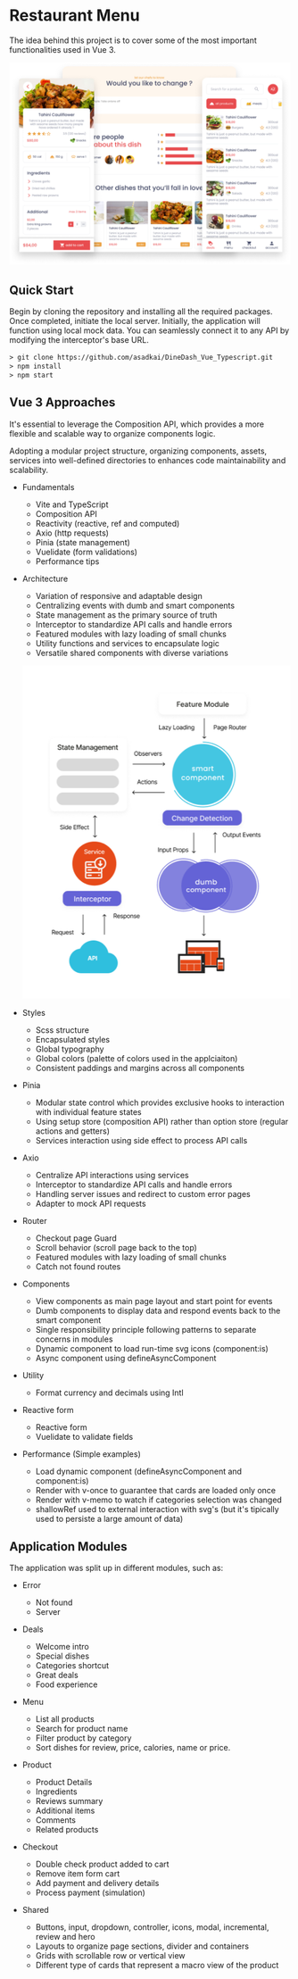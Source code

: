 # Restaurant Menu

The idea behind this project is to cover some of the most important functionalities used in Vue 3.

<!-- ![](doc/app.png = 200x) -->
<img src="doc/app.png" width="800" height="auto" />

## Quick Start

Begin by cloning the repository and installing all the required packages. Once completed, initiate the local server. Initially, the application will function using local mock data. You can seamlessly connect it to any API by modifying the interceptor's base URL.

```
> git clone https://github.com/asadkai/DineDash_Vue_Typescript.git
> npm install
> npm start
```

## Vue 3 Approaches

It's essential to leverage the Composition API, which provides a more flexible and scalable way to organize components logic.

Adopting a modular project structure, organizing components, assets, services into well-defined directories to enhances code maintainability and scalability.

- Fundamentals

  - Vite and TypeScript
  - Composition API
  - Reactivity (reactive, ref and computed)
  - Axio (http requests)
  - Pinia (state management)
  - Vuelidate (form validations)
  - Performance tips

- Architecture

  - Variation of responsive and adaptable design
  - Centralizing events with dumb and smart components
  - State management as the primary source of truth
  - Interceptor to standardize API calls and handle errors
  - Featured modules with lazy loading of small chunks
  - Utility functions and services to encapsulate logic
  - Versatile shared components with diverse variations

  ![](doc/architecture.png)

- Styles

  - Scss structure
  - Encapsulated styles
  - Global typography
  - Global colors (palette of colors used in the applciaiton)
  - Consistent paddings and margins across all components

- Pinia

  - Modular state control which provides exclusive hooks to interaction with individual feature states
  - Using setup store (composition API) rather than option store (regular actions and getters)
  - Services interaction using side effect to process API calls

- Axio

  - Centralize API interactions using services
  - Interceptor to standardize API calls and handle errors
  - Handling server issues and redirect to custom error pages
  - Adapter to mock API requests

- Router

  - Checkout page Guard
  - Scroll behavior (scroll page back to the top)
  - Featured modules with lazy loading of small chunks
  - Catch not found routes

- Components

  - View components as main page layout and start point for events
  - Dumb components to display data and respond events back to the smart component
  - Single responsibility principle following patterns to separate concerns in modules
  - Dynamic component to load run-time svg icons (component:is)
  - Async component using defineAsyncComponent

- Utility

  - Format currency and decimals using Intl

- Reactive form

  - Reactive form
  - Vuelidate to validate fields

- Performance (Simple examples)

  - Load dynamic component (defineAsyncComponent and component:is)
  - Render with v-once to guarantee that cards are loaded only once
  - Render with v-memo to watch if categories selection was changed
  - shallowRef used to external interaction with svg's (but it's tipically used to persiste a large amount of data)

## Application Modules

The application was split up in different modules, such as:

- Error

  - Not found
  - Server

- Deals

  - Welcome intro
  - Special dishes
  - Categories shortcut
  - Great deals
  - Food experience

- Menu

  - List all products
  - Search for product name
  - Filter product by category
  - Sort dishes for review, price, calories, name or price.

- Product

  - Product Details
  - Ingredients
  - Reviews summary
  - Additional items
  - Comments
  - Related products

- Checkout

  - Double check product added to cart
  - Remove item form cart
  - Add payment and delivery details
  - Process payment (simulation)

- Shared
  - Buttons, input, dropdown, controller, icons, modal, incremental, review and hero
  - Layouts to organize page sections, divider and containers
  - Grids with scrollable row or vertical view
  - Different type of cards that represent a macro view of the product
